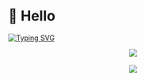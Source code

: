 #  🙋 Hello
<!-- 动态打字效果 -->
[![Typing SVG](https://readme-typing-svg.herokuapp.com?color=17FF1E&lines=Hi+there+this+is+a+coding+raccoon)](https://git.io/typing-svg)

<!-- 敲代码的图片 -->
<div align="center" ><img order-radius="100px" src="https://cdn.jsdelivr.net/gh/sun0225SUN/photos/images/202108300019556.gif"/></div>
<br>


<!-- 贪吃蛇代码贡献图 -->
<div align="center">
  <img src="https://cdn.jsdelivr.net/gh/ippanpeopleWillyLin/ippanpeopleWillyLin/assets/github-contribution-grid-snake.svg" />
</div>




                           
